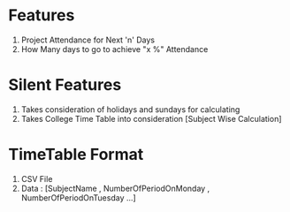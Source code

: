 # Features 
1. Project Attendance for Next 'n' Days 
2. How Many days to go to achieve "x %" Attendance 

# Silent Features 
1. Takes consideration of holidays and sundays for calculating
2. Takes College Time Table into consideration [Subject Wise Calculation]

# TimeTable Format 
1. CSV File
2. Data : [SubjectName , NumberOfPeriodOnMonday , NumberOfPeriodOnTuesday ...]
